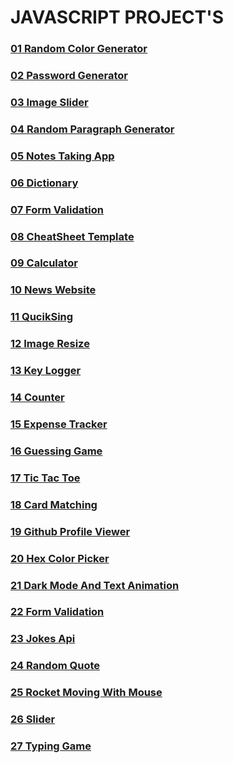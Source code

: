 # JAVASCRIPT PROJECT'S
### [01 Random Color Generator](./01-Random-Color-Generator/)
### [02 Password Generator](./02_Password_Generator/)
### [03 Image Slider](./03_Image_Slider/)
### [04 Random Paragraph Generator](./04_Random_Paragraph_Generator/)
### [05 Notes Taking App](./05_Notes_Taking_App/)
### [06 Dictionary](./06_Dictionary/)
### [07 Form Validation](./07_Form_Validation/)
### [08 CheatSheet Template](./08_CheatSheet_Template/)
### [09 Calculator](./09_Calculator/)
### [10 News Website](./10_News_website/)
### [11 QucikSing](./11_quicksign/)
### [12 Image Resize](./12_image_resize/)
### [13 Key Logger](./13_key_logger/)
### [14 Counter](./14_coutner/)
### [15 Expense Tracker](./15_expense_tracker/)
### [16 Guessing Game](./16_guessing_game/)
### [17 Tic Tac Toe](./17_tic_tac_toe/)
### [18 Card Matching](./18_card_matching/)
### [19 Github Profile Viewer](./19_github_profile_viewer/)
### [20 Hex Color Picker](./20_hex_color_picker/)
### [21 Dark Mode And Text Animation](./21_dark_mode_and_text_animation/)
### [22 Form Validation](./22_form_validation/)
### [23 Jokes Api](./23_jokes_api/)
### [24 Random Quote](./24_random_quote/)
### [25 Rocket Moving With Mouse](./25_rocket_moving_with_mouse/)
### [26 Slider](./26_slider/)
### [27 Typing Game](./27_typing_game/)